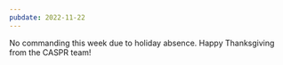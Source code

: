 ```yaml
---
pubdate: 2022-11-22
---
```


No commanding this week due to holiday absence.  Happy Thanksgiving from the CASPR team!